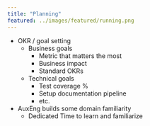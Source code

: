 ```yaml
---
title: "Planning"
featured: ../images/featured/running.png
---
```


- OKR / goal setting
  - Business goals
    - Metric that matters the most
    - Business impact
    - Standard OKRs
  - Technical goals
    - Test coverage %
    - Setup documentation pipeline
    - etc.
- AuxEng builds some domain familiarity
  - Dedicated Time to learn and familiarize
